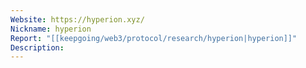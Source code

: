 ```yaml
---
Website: https://hyperion.xyz/
Nickname: hyperion
Report: "[[keepgoing/web3/protocol/research/hyperion|hyperion]]"
Description:
---
```

